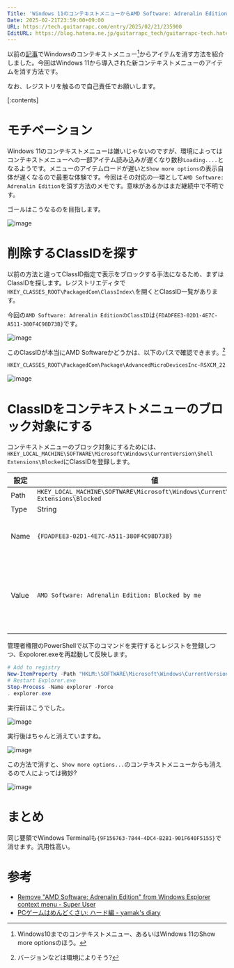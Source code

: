 ```yaml
---
Title: 'Windows 11のコンテキストメニューからAMD Software: Adrenalin Editionを消す'
Date: 2025-02-21T23:59:00+09:00
URL: https://tech.guitarrapc.com/entry/2025/02/21/235900
EditURL: https://blog.hatena.ne.jp/guitarrapc_tech/guitarrapc-tech.hatenablog.com/atom/entry/6802418398331308579
---
```


以前の[記事](https://tech.guitarrapc.com/entry/2025/01/15/030851)でWindowsのコンテキストメニュー[^1]からアイテムを消す方法を紹介しました。今回はWindows 11から導入された新コンテキストメニューのアイテムを消す方法です。

なお、レジストリを触るので自己責任でお願いします。

[:contents]

# モチベーション

Windows 11のコンテキストメニューは嫌いじゃないのですが、環境によってはコンテキストメニューへの一部アイテム読み込みが遅くなり数秒`Loading....`となるようです。メニューのアイテムロードが遅いと`Show more options`の表示自体が遅くなるので最悪な体験です。今回はその対応の一環として`AMD Software: Adrenalin Edition`を消す方法のメモです。意味があるかはまだ継続中で不明です。

ゴールはこうなるのを目指します。

![image](https://github.com/user-attachments/assets/2739ccc3-336c-4672-8b28-ad79497f1294)

# 削除するClassIDを探す

以前の方法と違ってClassID指定で表示をブロックする手法になるため、まずはClassIDを探します。レジストリエディタで`HKEY_CLASSES_ROOT\PackagedCom\ClassIndex\`を開くとClassID一覧があります。

今回の`AMD Software: Adrenalin EditionのClassID`は`{FDADFEE3-02D1-4E7C-A511-380F4C98D73B}`です。

![image](https://github.com/user-attachments/assets/278c2f55-36fb-4f5f-a101-9d888a7af8d7)

このClassIDが本当にAMD Softwareかどうかは、以下のパスで確認できます。[^2]

```sh
HKEY_CLASSES_ROOT\PackagedCom\Package\AdvancedMicroDevicesInc-RSXCM_22.10.0.0_x64__fhmx3h6dzfmvj\Class\{FDADFEE3-02D1-4E7C-A511-380F4C98D73B}
```

![image](https://github.com/user-attachments/assets/e53c99bc-4a8d-4d68-be50-cadd7d494df2)

# ClassIDをコンテキストメニューのブロック対象にする

コンテキストメニューのブロック対象にするためには、`HKEY_LOCAL_MACHINE\SOFTWARE\Microsoft\Windows\CurrentVersion\Shell Extensions\Blocked`にClassIDを登録します。

| 設定 | 値 | 備考 |
| --- | --- | --- |
| Path | `HKEY_LOCAL_MACHINE\SOFTWARE\Microsoft\Windows\CurrentVersion\Shell Extensions\Blocked` | |
| Type | String | |
| Name | `{FDADFEE3-02D1-4E7C-A511-380F4C98D73B}` | 消したいアイテムのClassID |
| Value | `AMD Software: Adrenalin Edition: Blocked by me` | 任意の文字列、自分のメモになるように |

管理者権限のPowerShellで以下のコマンドを実行するとレジストを登録しつつ、Expolorer.exeを再起動して反映します。
```powershell
# Add to registry
New-ItemProperty -Path "HKLM:\SOFTWARE\Microsoft\Windows\CurrentVersion\Shell Extensions\Blocked" -Name "{FDADFEE3-02D1-4E7C-A511-380F4C98D73B}" -Value "AMD Software: Adrenalin Edition: Blocked by me" -PropertyType String
# Restart Explorer.exe
Stop-Process -Name explorer -Force
. explorer.exe
```

実行前はこうでした。

![image](https://github.com/user-attachments/assets/903f538d-6e87-4ad2-b18f-e025fd986475)

実行後はちゃんと消えていますね。

![image](https://github.com/user-attachments/assets/2739ccc3-336c-4672-8b28-ad79497f1294)

この方法で消すと、`Show more options...`のコンテキストメニューからも消えるので人によっては微妙?

![image](https://github.com/user-attachments/assets/1255b43d-9c5b-472c-a9bf-5d0dbeb5e18a)

# まとめ

同じ要領でWindows Terminalも`{9F156763-7844-4DC4-B2B1-901F640F5155}`で消せます。汎用性高い。

# 参考

* [Remove "AMD Software: Adrenalin Edition" from Windows Explorer context menu - Super User](https://superuser.com/questions/1809960/remove-amd-software-adrenalin-edition-from-windows-explorer-context-menu)
* [PCゲームはめんどくさい: ハード編 - yamak's diary](https://yamak.hatenablog.com/entry/2022/09/10/192100)


[^1]: Windows10までのコンテキストメニュー、あるいはWindows 11のShow more optionsのほう。
[^2]: バージョンなどは環境によりそう?
